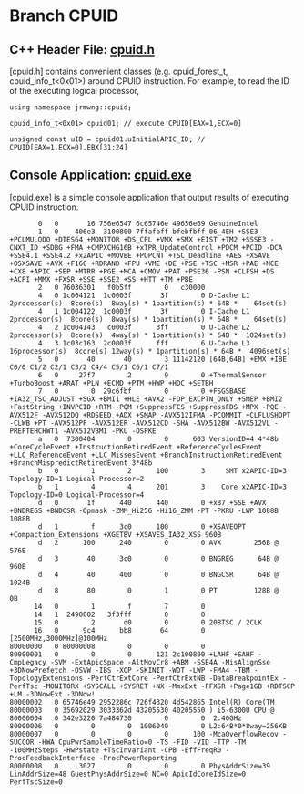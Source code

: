 # Branch CPUID

## C++ Header File: [cpuid.h](https://github.com/jrmwng/like2016/blob/cpuid/jrmwng/shared/cpuid.h)

[cpuid.h] contains convenient classes (e.g. cpuid_forest_t, cpuid_info_t<0x01>) around CPUID instruction.
For example, to read the ID of the executing logical processor,

    using namespace jrmwng::cpuid;
    
    cpuid_info_t<0x01> cpuid01; // execute CPUID[EAX=1,ECX=0]
    
    unsigned const uID = cpuid01.uInitialAPIC_ID; // CPUID[EAX=1,ECX=0].EBX[31:24]

## Console Application: [cpuid.exe](https://github.com/jrmwng/like2016/blob/cpuid/jrmwng/cpuid)

[cpuid.exe] is a simple console application that output results of executing CPUID instruction.

           0   0       16 756e6547 6c65746e 49656e69 GenuineIntel
           1   0    406e3  3100800 7ffafbff bfebfbff 06_4EH +SSE3 +PCLMULQDQ +DTES64 +MONITOR +DS_CPL +VMX +SMX +EIST +TM2 +SSSE3 -CNXT_ID +SDBG +FMA +CMPXCHG16B +xTPR_UpdateControl +PDCM +PCID -DCA +SSE4.1 +SSE4.2 +x2APIC +MOVBE +POPCNT +TSC_Deadline +AES +XSAVE +OSXSAVE +AVX +F16C +RDRAND +FPU +VME +DE +PSE +TSC +MSR +PAE +MCE +CX8 +APIC +SEP +MTRR +PGE +MCA +CMOV +PAT +PSE36 -PSN +CLFSH +DS +ACPI +MMX +FXSR +SSE +SSE2 +SS +HTT +TM +PBE
           2   0 76036301   f0b5ff        0   c30000
           4   0 1c004121  1c0003f       3f        0 D-Cache L1  2processor(s)  8core(s)  8way(s) * 1partition(s) * 64B *    64set(s)
           4   1 1c004122  1c0003f       3f        0 I-Cache L1  2processor(s)  8core(s)  8way(s) * 1partition(s) * 64B *    64set(s)
           4   2 1c004143   c0003f      3ff        0 U-Cache L2  2processor(s)  8core(s)  4way(s) * 1partition(s) * 64B *  1024set(s)
           4   3 1c03c163  2c0003f      fff        6 U-Cache L3 16processor(s)  8core(s) 12way(s) * 1partition(s) * 64B *  4096set(s)
           5   0       40       40        3 11142120 [64B,64B] +EMX +IBE C0/0 C1/2 C2/1 C3/2 C4/4 C5/1 C6/1 C7/1
           6   0     27f7        2        9        0 +ThermalSensor +TurboBoost +ARAT +PLN +ECMD +PTM +HWP +HDC +SETBH
           7   0        0  29c6fbf        0        0 +FSGSBASE +IA32_TSC_ADJUST +SGX +BMI1 +HLE +AVX2 -FDP_EXCPTN_ONLY +SMEP +BMI2 +FastString +INVPCID +RTM -PQM +SuppressFCS +SuppressFDS +MPX -PQE -AVX512F -AVX512DQ +RDSEED +ADX +SMAP -AVX512IFMA -PCOMMIT +CLFLUSHOPT -CLWB +PT -AVX512PF -AVX512ER -AVX512CD -SHA -AVX512BW -AVX512VL -PREFTEHCHWT1 -AVX512VBMI -PKU -OSPKE
           a   0  7300404        0        0      603 VersionID=4 4*48b +CoreCycleEvent +InstructionRetiredEvent +ReferenceCyclesEvent +LLC_ReferenceEvent +LLC_MissesEvent +BranchInstructionRetiredEvent +BranchMispredictRetiredEvent 3*48b
           b   0        1        2      100        3     SMT x2APIC-ID=3 Topology-ID=1 Logical-Processor=2
           b   1        4        4      201        3    Core x2APIC-ID=3 Topology-ID=0 Logical-Processor=4
           d   0       1f      440      440        0 +x87 +SSE +AVX +BNDREGS +BNDCSR -Opmask -ZMM_Hi256 -Hi16_ZMM -PT -PKRU -LWP 1088B 1088B
           d   1        f      3c0      100        0 +XSAVEOPT +Compaction_Extensions +XGETBV +XSAVES_IA32_XSS 960B
           d   2      100      240        0        0 AVX        256B @  576B
           d   3       40      3c0        0        0 BNGREG      64B @  960B
           d   4       40      400        0        0 BNGCSR      64B @ 1024B
           d   8       80        0        1        0 PT         128B @    0B
          14   0        1        f        7        0
          14   1  2490002   3f3fff        0        0
          15   0        2       d0        0        0 208TSC / 2CLK
          16   0      9c4      bb8       64        0 [2500MHz,3000MHz]@100MHz
    80000000   0 80000008        0        0        0
    80000001   0        0        0      121 2c100800 +LAHF +SAHF -CmpLegacy -SVM -ExtApicSpace -AltMovCr8 +ABM -SSE4A -MisAlignSse +3DNowPrefetch -OSVW -IBS -XOP -SKINIT -WDT -LWP -FMA4 -TBM -TopologyExtensions -PerfCtrExtCore -PerfCtrExtNB -DataBreakpointEx -PerfTsc -MONITORX +SYSCALL +SYSRET +NX -MmxExt -FFXSR +Page1GB +RDTSCP +LM -3DNowExt -3DNow!
    80000002   0 65746e49 2952286c 726f4320 4d542865 Intel(R) Core(TM
    80000003   0 35692029 3033362d 43205530 40205550 ) i5-6300U CPU @
    80000004   0 342e3220 7a484730        0        0  2.40GHz
    80000006   0        0        0  1006040        0 L2:64B*0*8way=256KB
    80000007   0        0        0        0      100 -McaOverflowRecov -SUCCOR -HWA CpuPwrSampleTimeRatio=0 -TS -FID -VID -TTP -TM -100MHzSteps -HwPstate +TscInvariant -CPB -EffFreqR0 -ProcFeedbackInterface -ProcPowerReporting
    80000008   0     3027        0        0        0 PhysAddrSize=39 LinAddrSize=48 GuestPhysAddrSize=0 NC=0 ApicIdCoreIdSize=0 PerfTscSize=0
